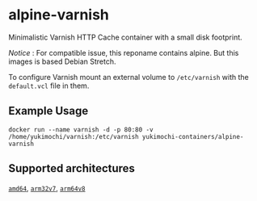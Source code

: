 # alpine-varnish
Minimalistic Varnish HTTP Cache container with a small disk footprint.

*Notice* : For compatible issue, this reponame contains alpine. But this images is based Debian Stretch.

To configure Varnish mount an external volume to `/etc/varnish` with the
`default.vcl` file in them.

## Example Usage

````
docker run --name varnish -d -p 80:80 -v /home/yukimochi/varnish:/etc/varnish yukimochi-containers/alpine-varnish
````

## Supported architectures
[`amd64`](https://github.com/yukimochi-containers/alpine-varnish/blob/master/Dockerfile), [`arm32v7`](https://github.com/yukimochi-containers/alpine-varnish/blob/armv7/Dockerfile), [`arm64v8`](https://github.com/yukimochi-containers/alpine-varnish/blob/master/Dockerfile)
